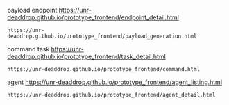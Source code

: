 payload endpoint
    https://unr-deaddrop.github.io/prototype_frontend/endpoint_detail.html

    https://unr-deaddrop.github.io/prototype_frontend/payload_generation.html

command task
    https://unr-deaddrop.github.io/prototype_frontend/task_detail.html

    https://unr-deaddrop.github.io/prototype_frontend/command.html

agent
    https://unr-deaddrop.github.io/prototype_frontend/agent_listing.html

    https://unr-deaddrop.github.io/prototype_frontend/agent_detail.html